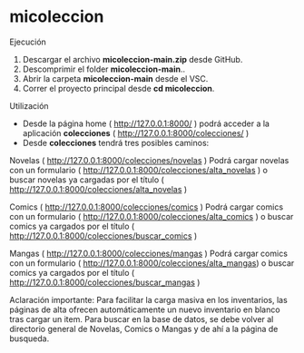# micoleccion

Ejecución 
1) Descargar el archivo <b>micoleccion-main.zip</b> desde GitHub.
2) Descomprimir el folder <b>micoleccion-main</b>..
3) Abrir la carpeta <b>micoleccion-main</b> desde el VSC.
4) Correr el proyecto principal desde <b>cd micoleccion</b>. 

Utilización 
* Desde la página home ( http://127.0.0.1:8000/ ) podrá acceder a la aplicación <b>colecciones</b> ( http://127.0.0.1:8000/colecciones/ )
* Desde <b>colecciones</b> tendrá tres posibles caminos:

Novelas ( http://127.0.0.1:8000/colecciones/novelas )
Podrá cargar novelas con un formulario ( http://127.0.0.1:8000/colecciones/alta_novelas )
o buscar novelas ya cargadas por el título ( http://127.0.0.1:8000/colecciones/alta_novelas )

Comics ( http://127.0.0.1:8000/colecciones/comics )
Podrá cargar comics con un formulario ( http://127.0.0.1:8000/colecciones/alta_comics )
o buscar comics ya cargados por el título ( http://127.0.0.1:8000/colecciones/buscar_comics )

Mangas ( http://127.0.0.1:8000/colecciones/mangas )
Podrá cargar comics con un formulario ( http://127.0.0.1:8000/colecciones/alta_mangas)
o buscar comics ya cargados por el título ( http://127.0.0.1:8000/colecciones/buscar_mangas )

Aclaración importante: Para facilitar la carga masiva en los inventarios, las páginas de alta ofrecen automáticamente un nuevo inventario en blanco tras cargar un item. Para buscar en la base de datos, se debe volver al directorio general de Novelas, Comics o Mangas y de ahí a la página de busqueda. 
 
